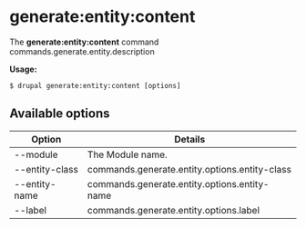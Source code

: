 # generate:entity:content
The **generate:entity:content** command commands.generate.entity.description

**Usage:**
```
$ drupal generate:entity:content [options] 
```

## Available options
Option | Details
-------|-------------
--module | The Module name.
--entity-class | commands.generate.entity.options.entity-class
--entity-name | commands.generate.entity.options.entity-name
--label | commands.generate.entity.options.label


